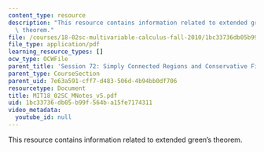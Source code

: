 ```yaml
---
content_type: resource
description: "This resource contains information related to extended green\u2019s\
  \ theorem."
file: /courses/18-02sc-multivariable-calculus-fall-2010/1bc33736db05b99f564ba15fe7174311_MIT18_02SC_MNotes_v5.pdf
file_type: application/pdf
learning_resource_types: []
ocw_type: OCWFile
parent_title: 'Session 72: Simply Connected Regions and Conservative Fields'
parent_type: CourseSection
parent_uid: 7e63a591-cff7-d483-506d-4b94bb0df706
resourcetype: Document
title: MIT18_02SC_MNotes_v5.pdf
uid: 1bc33736-db05-b99f-564b-a15fe7174311
video_metadata:
  youtube_id: null
---
```

This resource contains information related to extended green’s theorem.

